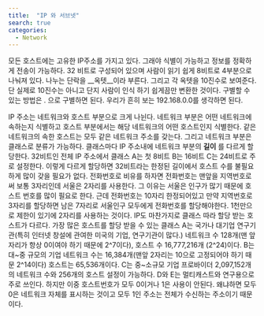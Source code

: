 ```yaml
---
title:  "IP 와 서브넷"
search: true
categories: 
  - Network
---
```


모든 호스트에는 고유한 IP주소를 가지고 있다. 그래야 식별이 가능하고 정보를 정확하게 전송이 가능하다. 
32 비트로 구성되어 있으며 사람이 읽기 쉽게 8비트로 4부분으로 나눠져 있다. 나누는 단락을 __옥텟__이라 부른다. 그리고 각 옥텟을 10진수로 보여준다. 단 실제로 10진수는 아니고 단지 사람이 인식 하기 쉽게끔만 변환한 것이다.
구별할 수 있는 방법은 . 으로 구별하면 된다.
우리가 흔히 보는 192.168.0.0를 생각하면 된다.

IP 주소는 네트워크와 호스트 부분으로 크게 나뉜다. 
네트워크 부분은 어떤 네트워크에 속하는지 식별하고 호스트 부분에서는 해당 네트워크의 어떤 호스트인지 식별한다. 같은 네트워크의 속한 호스트는 모두 같은 네트워크 주소를 갖는다. 
그리고 네트워크 부분은 클래스로 분류가 가능하다. 클래스마다 IP 주소내에 네트워크 부분의 __길이__ 를 다르게 할당한다. 32비트인 전체 IP 주소에서 
클래스 A는 첫 8비트 B는 16비트 C는 24비트로 주로 설정한다. 
이렇게 다르게 할당하면 32비트라는 한정된 길이에서 호스트 수를 불필요하게 많이 갖을 필요가 없다.
전화번호로 비유를 하자면 전화번호는 맨앞을 지역번호로써 보통 3자리인데 서울은 2자리를 사용한다. 
그 이유는 서울은 인구가 많기 때문에 호스트 번호를 많이 필요로 한다. 근데 전화번호는 10자리 한정되어있고 만약 지역번호로 3자리를 할당하면 남은 7자리로 서울인구 모두에게 전화번호를 할당해야한다. 1천만으로 제한이 있기에 2자리를 사용하는 것이다.
IP도 마찬가지로 클래스 따라 할당 받는 호스트가 다르다. 
가장 많은 호스트를 할당 받을 수 있는 클래스 A는 국가나 대기업 연구기관(특히 인터넷 창설에 관여한 미국의 기업, 연구기관이 많다.) 네트워크 수 128개(맨 앞자리가 항상 0이여야 하기 때문에 2^7이다), 호스트 수 16,777,216개 (2^24)이다.
B는 대~중 규모의 기업 네트워크 수는 16,384개(맨앞 2자리는 10으로 고정되어야 하기 때문 2^14이다) 호스트는 65,536개이다. 
C는 중~소규모 기업 프로바이더 2,097,152개의 네트워크 수와 256개의 호스트 설정이 가능하다.
D와 E는 멀티캐스트와 연구용으로 주로 쓰인다.
하지만 이중 호스트번호가 모두 0이거나 1은 사용이 안된다. 
왜냐하면 모두 0은 네트워크 자체를 표시하는 것이고 모두 1인 주소는 전체가 수신하는 주소이기 때문이다. 

